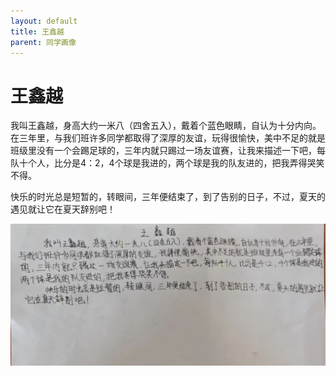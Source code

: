 ```yaml
---
layout: default
title: 王鑫越
parent: 同学画像
---
```


# 王鑫越

我叫王鑫越，身高大约一米八（四舍五入），戴着个蓝色眼睛，自认为十分内向。在三年里，与我们班许多同学都取得了深厚的友谊，玩得很愉快，美中不足的就是班级里没有一个会踢足球的，三年内就只踢过一场友谊赛，让我来描述一下吧，每队十个人，比分是4：2，4个球是我进的，两个球是我的队友进的，把我弄得哭笑不得。

快乐的时光总是短暂的，转眼间，三年便结束了，到了告别的日子，不过，夏天的遇见就让它在夏天辞别吧！

![王鑫越自我介绍](/photos/王鑫越.jpg)

